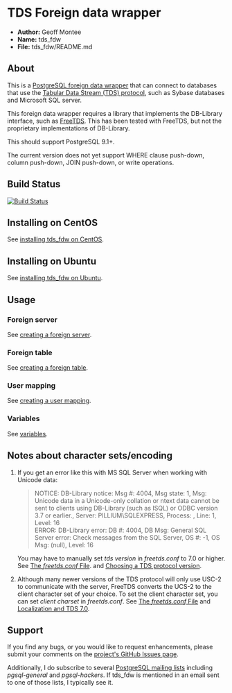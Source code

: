 
# TDS Foreign data wrapper

* **Author:** Geoff Montee
* **Name:** tds_fdw
* **File:** tds_fdw/README.md

## About

This is a [PostgreSQL foreign data wrapper](http://wiki.postgresql.org/wiki/Foreign_data_wrappers) that can connect to databases that use the [Tabular Data Stream (TDS) protocol](http://en.wikipedia.org/wiki/Tabular_Data_Stream),
such as Sybase databases and Microsoft SQL server.

This foreign data wrapper requires a library that implements the DB-Library interface,
such as [FreeTDS](http://www.freetds.org). This has been tested with FreeTDS, but not
the proprietary implementations of DB-Library.

This should support PostgreSQL 9.1+.

The current version does not yet support WHERE clause push-down, column push-down, JOIN push-down, or write operations.

## Build Status

[![Build Status](https://jenkins.juliogonzalez.es/job/tds_fdw-build/badge/icon)](https://jenkins.juliogonzalez.es/job/tds_fdw-build/)

## Installing on CentOS

See [installing tds_fdw on CentOS](InstallCentOS.md).

## Installing on Ubuntu

See [installing tds_fdw on Ubuntu](InstallUbuntu.md).

## Usage

### Foreign server

See [creating a foreign server](ForeignServerCreation.md).
	
### Foreign table
	
See [creating a foreign table](ForeignTableCreation.md).
	
### User mapping
	
See [creating a user mapping](UserMappingCreation.md).

### Variables

See [variables](Variables.md).
	
## Notes about character sets/encoding

1. If you get an error like this with MS SQL Server when working with Unicode data:
   
   > NOTICE:  DB-Library notice: Msg #: 4004, Msg state: 1, Msg: Unicode data in a Unicode-only 
   > collation or ntext data cannot be sent to clients using DB-Library (such as ISQL) or ODBC 
   > version 3.7 or earlier., Server: PILLIUM\SQLEXPRESS, Process: , Line: 1, Level: 16  
   > ERROR:  DB-Library error: DB #: 4004, DB Msg: General SQL Server error: Check messages from 
   > the SQL Server, OS #: -1, OS Msg: (null), Level: 16
   
   You may have to manually set *tds version* in *freetds.conf* to 7.0 or higher. See [The *freetds.conf* File](http://www.freetds.org/userguide/freetdsconf.htm).
   and [Choosing a TDS protocol version](http://www.freetds.org/userguide/choosingtdsprotocol.htm).

2. Although many newer versions of the TDS protocol will only use USC-2 to communicate
with the server, FreeTDS converts the UCS-2 to the client character set of your choice. 
To set the client character set, you can set *client charset* in *freetds.conf*. See 
[The *freetds.conf* File](http://www.freetds.org/userguide/freetdsconf.htm) and [Localization and TDS 7.0](http://www.freetds.org/userguide/localization.htm).

## Support

If you find any bugs, or you would like to request enhancements, please submit your comments on the [project's GitHub Issues page](https://github.com/GeoffMontee/tds_fdw/issues).

Additionally, I do subscribe to several [PostgreSQL mailing lists](http://www.postgresql.org/list/) including *pgsql-general* and *pgsql-hackers*. If tds_fdw is mentioned in an email sent to one of those lists, I typically see it.

